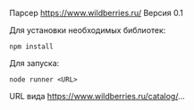 Парсер https://www.wildberries.ru/
Версия 0.1

Для установки необходимых библиотек:

```shell
npm install
```

Для запуска:
```shell
node runner <URL>
```
URL вида https://www.wildberries.ru/catalog/...